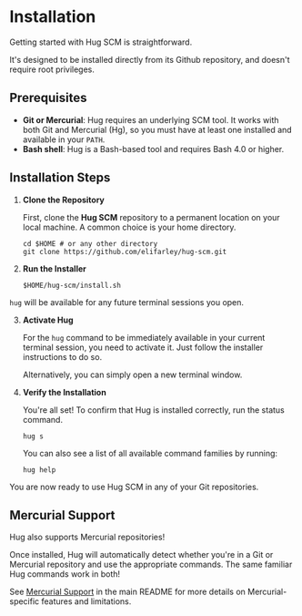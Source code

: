 # Installation

Getting started with Hug SCM is straightforward.

It's designed to be installed directly from its Github repository, and doesn't require root privileges.

## Prerequisites

- **Git or Mercurial**: Hug requires an underlying SCM tool. It works with both Git and Mercurial (Hg), so you must have at least one installed and available in your `PATH`.
- **Bash shell**: Hug is a Bash-based tool and requires Bash 4.0 or higher. 

## Installation Steps

1.  **Clone the Repository**

    First, clone the **Hug SCM** repository to a permanent location on your local machine. A common choice is your home directory.

    ```shell
    cd $HOME # or any other directory
    git clone https://github.com/elifarley/hug-scm.git
    ```

2.  **Run the Installer**

    ```shell
    $HOME/hug-scm/install.sh
    ```

`hug` will be available for any future terminal sessions you open.

3.  **Activate Hug**

    For the `hug` command to be immediately available in your current terminal session, you need to activate it.
    Just follow the installer instructions to do so.

    Alternatively, you can simply open a new terminal window.

4.  **Verify the Installation**

    You're all set! To confirm that Hug is installed correctly, run the status command.

    ```shell
    hug s
    ```

    You can also see a list of all available command families by running:

    ```shell
    hug help
    ```

You are now ready to use Hug SCM in any of your Git repositories.

## Mercurial Support

Hug also supports Mercurial repositories!

Once installed, Hug will automatically detect whether you're in a Git or Mercurial repository and use the appropriate commands. The same familiar Hug commands work in both!

See [Mercurial Support](https://github.com/elifarley/hug-scm?tab=readme-ov-file#readme) in the main README for more details on Mercurial-specific features and limitations.
